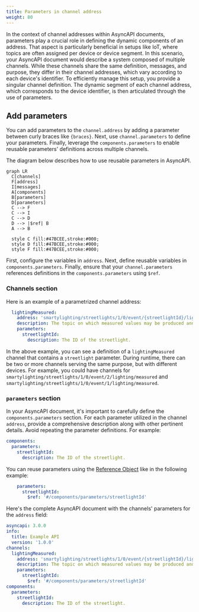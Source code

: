 ```yaml
---
title: Parameters in channel address
weight: 80
---
```


In the context of channel addresses within AsyncAPI documents, parameters play a crucial role in defining the dynamic components of an address. That aspect is particularly beneficial in setups like IoT, where topics are often assigned per device or device segment. In this scenario, your AsyncAPI document would describe a system composed of multiple channels. While these channels share the same definition, messages, and purpose, they differ in their channel addresses, which vary according to each device's identifier. To efficiently manage this setup, you provide a singular channel definition. The dynamic segment of each channel address, which corresponds to the device identifier, is then articulated through the use of parameters. 

## Add parameters

You can add parameters to the `channel.address` by adding a parameter between curly braces like `{braces}`. Next, use `channel.parameters` to define your parameters. Finally, leverage the `components.parameters` to enable reusable parameters' definitions across multiple channels.

The diagram below describes how to use reusable parameters in AsyncAPI.

```mermaid
graph LR
  C[channels]
  F[address]
  I[messages]
  A[components]
  B[parameters]
  D[parameters]
  C --> F
  C --> I
  C --> D
  D --> |$ref| B
  A --> B
  
  style C fill:#47BCEE,stroke:#000;
  style D fill:#47BCEE,stroke:#000;
  style F fill:#47BCEE,stroke:#000;
```

First, configure the variables in `address`. Next, define reusable variables in `components.parameters`. Finally, ensure that your `channel.parameters` references definitions in the `components.parameters` using `$ref`.

### Channels section

Here is an example of a parametrized channel address:

```yml
  lightingMeasured:
    address: 'smartylighting/streetlights/1/0/event/{streetlightId}/lighting/measured'
    description: The topic on which measured values may be produced and consumed.
    parameters:
      streetlightId:
        description: The ID of the streetlight.
```

In the above example, you can see a definition of a `lightingMeasured` channel that contains a `streetlight` parameter. During runtime, there can be two or more channels serving the same purpose, but with different devices. For example, you could have channels for  `smartylighting/streetlights/1/0/event/2/lighting/measured` and `smartylighting/streetlights/1/0/event/1/lighting/measured`.

### `parameters` section

In your AsyncAPI document, it's important to carefully define the `components.parameters` section. For each parameter utilized in the channel `address`, provide a comprehensive description along with other pertinent details. Avoid repeating the parameter definitions. For example:

```yaml
components:
  parameters:
    streetlightId:
      description: The ID of the streetlight.
```

You can reuse parameters using the [Reference Object](/docs/reference/specification/v3.0.0#referenceObject) like in the following example:

```yml
    parameters:
      streetlightId:
        $ref: '#/components/parameters/streetlightId'
```

Here's the complete AsyncAPI document with the channels' parameters for the `address` field:
```yaml
asyncapi: 3.0.0
info:
  title: Example API
  version: '1.0.0'
channels:
  lightingMeasured:
    address: 'smartylighting/streetlights/1/0/event/{streetlightId}/lighting/measured'
    description: The topic on which measured values may be produced and consumed.
    parameters:
      streetlightId:
        $ref: '#/components/parameters/streetlightId'
components:
  parameters:
    streetlightId:
      description: The ID of the streetlight.
```
